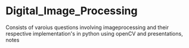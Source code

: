 # Digital_Image_Processing
Consists of varoius questions involving imageprocessing and their respective implementation's in python using openCV and presentations, notes
